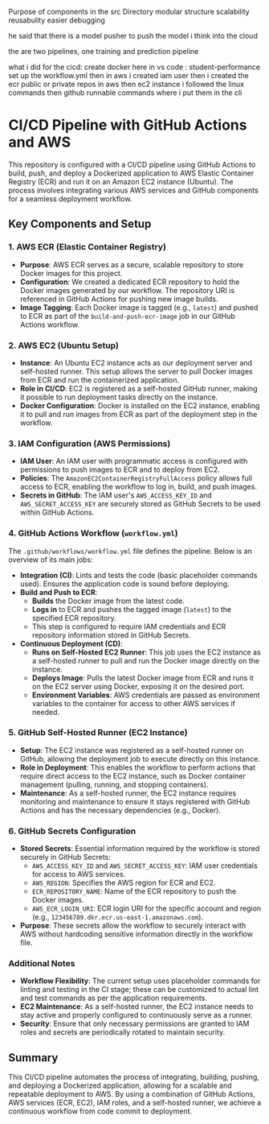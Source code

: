 Purpose of components in the src Directory
modular structure
scalability
reusabulity
easier debugging


he said that there is a model pusher to push the model i think into the cloud

the are two pipelines, one training and prediction pipeline



what i did for the cicd:
create docker here in vs code : student-performance
set up the workflow.yml
then in aws i created iam user
then i created the ecr public or private repos in aws then ec2 instance
i followed the linux commands then github runnable commands where i put them in the cli


# CI/CD Pipeline with GitHub Actions and AWS

This repository is configured with a CI/CD pipeline using GitHub Actions to build, push, and deploy a Dockerized application to AWS Elastic Container Registry (ECR) and run it on an Amazon EC2 instance (Ubuntu). The process involves integrating various AWS services and GitHub components for a seamless deployment workflow.

## Key Components and Setup

### 1. AWS ECR (Elastic Container Registry)
   - **Purpose**: AWS ECR serves as a secure, scalable repository to store Docker images for this project.
   - **Configuration**: We created a dedicated ECR repository to hold the Docker images generated by our workflow. The repository URI is referenced in GitHub Actions for pushing new image builds.
   - **Image Tagging**: Each Docker image is tagged (e.g., `latest`) and pushed to ECR as part of the `build-and-push-ecr-image` job in our GitHub Actions workflow.

### 2. AWS EC2 (Ubuntu Setup)
   - **Instance**: An Ubuntu EC2 instance acts as our deployment server and self-hosted runner. This setup allows the server to pull Docker images from ECR and run the containerized application.
   - **Role in CI/CD**: EC2 is registered as a self-hosted GitHub runner, making it possible to run deployment tasks directly on the instance.
   - **Docker Configuration**: Docker is installed on the EC2 instance, enabling it to pull and run images from ECR as part of the deployment step in the workflow.

### 3. IAM Configuration (AWS Permissions)
   - **IAM User**: An IAM user with programmatic access is configured with permissions to push images to ECR and to deploy from EC2. 
   - **Policies**: The `AmazonEC2ContainerRegistryFullAccess` policy allows full access to ECR, enabling the workflow to log in, build, and push images.
   - **Secrets in GitHub**: The IAM user's `AWS_ACCESS_KEY_ID` and `AWS_SECRET_ACCESS_KEY` are securely stored as GitHub Secrets to be used within GitHub Actions.

### 4. GitHub Actions Workflow (`workflow.yml`)

The `.github/workflows/workflow.yml` file defines the pipeline. Below is an overview of its main jobs:

   - **Integration (CI)**: Lints and tests the code (basic placeholder commands used). Ensures the application code is sound before deploying.
   - **Build and Push to ECR**:
     - **Builds** the Docker image from the latest code.
     - **Logs in** to ECR and pushes the tagged image (`latest`) to the specified ECR repository.
     - This step is configured to require IAM credentials and ECR repository information stored in GitHub Secrets.
   - **Continuous Deployment (CD)**:
     - **Runs on Self-Hosted EC2 Runner**: This job uses the EC2 instance as a self-hosted runner to pull and run the Docker image directly on the instance.
     - **Deploys Image**: Pulls the latest Docker image from ECR and runs it on the EC2 server using Docker, exposing it on the desired port.
     - **Environment Variables**: AWS credentials are passed as environment variables to the container for access to other AWS services if needed.

### 5. GitHub Self-Hosted Runner (EC2 Instance)
   - **Setup**: The EC2 instance was registered as a self-hosted runner on GitHub, allowing the deployment job to execute directly on this instance.
   - **Role in Deployment**: This enables the workflow to perform actions that require direct access to the EC2 instance, such as Docker container management (pulling, running, and stopping containers).
   - **Maintenance**: As a self-hosted runner, the EC2 instance requires monitoring and maintenance to ensure it stays registered with GitHub Actions and has the necessary dependencies (e.g., Docker).

### 6. GitHub Secrets Configuration
   - **Stored Secrets**: Essential information required by the workflow is stored securely in GitHub Secrets:
     - `AWS_ACCESS_KEY_ID` and `AWS_SECRET_ACCESS_KEY`: IAM user credentials for access to AWS services.
     - `AWS_REGION`: Specifies the AWS region for ECR and EC2.
     - `ECR_REPOSITORY_NAME`: Name of the ECR repository to push the Docker images.
     - `AWS_ECR_LOGIN_URI`: ECR login URI for the specific account and region (e.g., `123456789.dkr.ecr.us-east-1.amazonaws.com`).
   - **Purpose**: These secrets allow the workflow to securely interact with AWS without hardcoding sensitive information directly in the workflow file.

### Additional Notes
- **Workflow Flexibility**: The current setup uses placeholder commands for linting and testing in the CI stage; these can be customized to actual lint and test commands as per the application requirements.
- **EC2 Maintenance**: As a self-hosted runner, the EC2 instance needs to stay active and properly configured to continuously serve as a runner.
- **Security**: Ensure that only necessary permissions are granted to IAM roles and secrets are periodically rotated to maintain security.

## Summary

This CI/CD pipeline automates the process of integrating, building, pushing, and deploying a Dockerized application, allowing for a scalable and repeatable deployment to AWS. By using a combination of GitHub Actions, AWS services (ECR, EC2), IAM roles, and a self-hosted runner, we achieve a continuous workflow from code commit to deployment.

